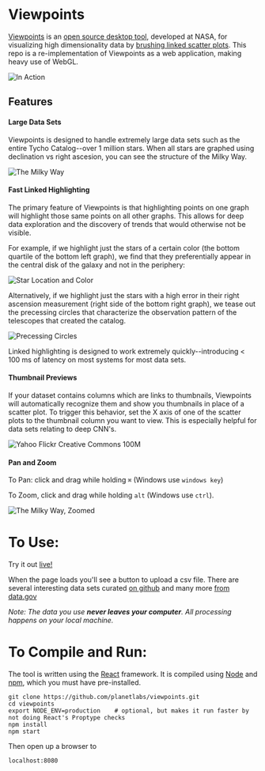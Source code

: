 # Viewpoints
[Viewpoints](http://iopscience.iop.org/article/10.1086/657902/pdf) is an [open source desktop tool](https://github.com/creonlevit/viewpoints), developed at NASA, for visualizing high dimensionality data by [brushing linked scatter plots](http://www.jstor.org/stable/1269768?seq=1#page_scan_tab_contents). This repo is a re-implementation of Viewpoints as a web application, making heavy use of WebGL.

![In Action](http://i.imgur.com/h8ARjzU.gif "In Action")

## Features

#### Large Data Sets
Viewpoints is designed to handle extremely large data sets such as the entire Tycho Catalog--over 1 million stars. When all stars are graphed using declination vs right ascesion, you can see the structure of the Milky Way.

![The Milky Way](http://i.imgur.com/dsUIqva.jpg "The Milky Way")

#### Fast Linked Highlighting

The primary feature of Viewpoints is that highlighting points on one graph will highlight those same points on all other graphs. This allows for deep data exploration and the discovery of trends that would otherwise not be visible.

For example, if we highlight just the stars of a certain color (the bottom quartile of the bottom left graph), we find that they preferentially appear in the central disk of the galaxy and not in the periphery:

![Star Location and Color](http://i.imgur.com/EylXYCM.jpg "Star Location and Color")

Alternatively, if we highlight just the stars with a high error in their right ascension measurement (right side of the bottom right graph), we tease out the precessing circles that characterize the observation pattern of the telescopes that created the catalog.

![Precessing Circles](http://i.imgur.com/aS3uQT4.jpg "Precessing Circles")

Linked highlighting is designed to work extremely quickly--introducing < 100 ms of latency on most systems for most data sets.

#### Thumbnail Previews

If your dataset contains columns which are links to thumbnails, Viewpoints will automatically recognize them and show you thumbnails in place of a scatter plot. To trigger this behavior, set the X axis of one of the scatter plots to the thumbnail column you want to view. This is especially helpful for data sets relating to deep CNN's.

![Yahoo Flickr Creative Commons 100M](http://i.imgur.com/Wg8H1FA.gif "Yahoo Flickr Creative Commons 100M")

#### Pan and Zoom

To Pan: click and drag while holding `⌘` (Windows use `windows key`)

To Zoom, click and drag while holding `alt` (Windows use `ctrl`).

![The Milky Way, Zoomed](http://i.imgur.com/ep58Wi4.jpg "The Milky Way, Zoomed")

# To Use:

Try it out [live!](https://planetlabs.github.io/viewpoints/?csv=https://raw.githubusercontent.com/MattFerraro/csv/master/inline_skating.csv)

When the page loads you'll see a button to upload a csv file. There are several interesting data sets curated [on github](https://github.com/MattFerraro/csv) and many more [from data.gov](https://catalog.data.gov/dataset?res_format=CSV)

_Note: The data you use **never leaves your computer**. All processing happens on your local machine._

# To Compile and Run:

The tool is written using the [React](https://facebook.github.io/react/) framework. It is compiled using [Node](https://nodejs.org/en/) and [npm](https://docs.npmjs.com/getting-started/installing-node), which you must have pre-installed.

```
git clone https://github.com/planetlabs/viewpoints.git
cd viewpoints
export NODE_ENV=production    # optional, but makes it run faster by not doing React's Proptype checks
npm install
npm start
```
Then open up a browser to
```
localhost:8080
```
